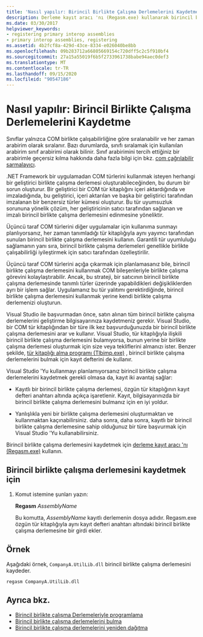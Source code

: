 ```yaml
---
title: 'Nasıl yapılır: Birincil Birlikte Çalışma Derlemelerini Kaydetme'
description: Derleme kayıt aracı 'nı (Regasm.exe) kullanarak birincil birlikte çalışma derlemelerini kaydedin ve birlikte çalışma Derlemeleriyle ilgili diğer sorunlar hakkında bilgi edinin.
ms.date: 03/30/2017
helpviewer_keywords:
- registering primary interop assemblies
- primary interop assemblies, registering
ms.assetid: 4b2fcf8a-429d-43ce-8334-e026040be8bb
ms.openlocfilehash: 09b283712a66805669154c720dff5c2c5f910bf4
ms.sourcegitcommit: 27a15a55019f6b5f2733961738babe94aec0def3
ms.translationtype: MT
ms.contentlocale: tr-TR
ms.lasthandoff: 09/15/2020
ms.locfileid: "90547186"
---
```

# <a name="how-to-register-primary-interop-assemblies"></a>Nasıl yapılır: Birincil Birlikte Çalışma Derlemelerini Kaydetme

Sınıflar yalnızca COM birlikte çalışabilirliğine göre sıralanabilir ve her zaman arabirim olarak sıralanır. Bazı durumlarda, sınıfı sıralamak için kullanılan arabirim sınıf arabirimi olarak bilinir. Sınıf arabirimini tercih ettiğiniz bir arabirimle geçersiz kılma hakkında daha fazla bilgi için bkz. [com çağrılabilir sarmalayıcı](../../standard/native-interop/com-callable-wrapper.md).

 .NET Framework bir uygulamadan COM türlerini kullanmak isteyen herhangi bir geliştirici birlikte çalışma derlemesi oluşturabileceğinden, bu durum bir sorun oluşturur. Bir geliştirici bir COM tür kitaplığını içeri aktardığında ve imzaladığında, bu geliştirici, içeri aktarılan ve başka bir geliştirici tarafından imzalanan bir benzersiz türler kümesi oluşturur. Bu tür uyumsuzluk sorununa yönelik çözüm, her geliştiricinin satıcı tarafından sağlanan ve imzalı birincil birlikte çalışma derlemesini edinmesine yöneliktir.

 Üçüncü taraf COM türlerini diğer uygulamalar için kullanıma sunmayı planlıyorsanız, her zaman tanımladığı tür kitaplığıyla aynı yayımcı tarafından sunulan birincil birlikte çalışma derlemesini kullanın. Garantili tür uyumluluğu sağlamanın yanı sıra, birincil birlikte çalışma derlemeleri genellikle birlikte çalışabilirliği iyileştirmek için satıcı tarafından özelleştirilir.

 Üçüncü taraf COM türlerini açığa çıkarmak için planlamasanız bile, birincil birlikte çalışma derlemesini kullanmak COM bileşenleriyle birlikte çalışma görevini kolaylaştırabilir. Ancak, bu strateji, bir satıcının birincil birlikte çalışma derlemesinde tanımlı türler üzerinde yapabildikleri değişikliklerden ayrı bir işlem sağlar. Uygulamanız bu tür yalıtımı gerektirdiğinde, birincil birlikte çalışma derlemesini kullanmak yerine kendi birlikte çalışma derlemenizi oluşturun.

 Visual Studio ile başvurmadan önce, satın alınan tüm birincil birlikte çalışma derlemelerini geliştirme bilgisayarınıza kaydetmeniz gerekir. Visual Studio, bir COM tür kitaplığından bir türe ilk kez başvurduğunuzda bir birincil birlikte çalışma derlemesini arar ve kullanır. Visual Studio, tür kitaplığıyla ilişkili birincil birlikte çalışma derlemesini bulamıyorsa, bunun yerine bir birlikte çalışma derlemesi oluşturmak için size veya tekliflerini almanızı ister. Benzer şekilde, [tür kitaplığı alma programı (Tlbimp.exe)](../tools/tlbimp-exe-type-library-importer.md) , birincil birlikte çalışma derlemelerini bulmak için kayıt defterini de kullanır.

 Visual Studio 'Yu kullanmayı planlamıyorsanız birincil birlikte çalışma derlemelerini kaydetmek gerekli olmasa da, kayıt iki avantaj sağlar:

- Kayıtlı bir birincil birlikte çalışma derlemesi, özgün tür kitaplığının kayıt defteri anahtarı altında açıkça işaretlenir. Kayıt, bilgisayarınızda bir birincil birlikte çalışma derlemesini bulmanız için en iyi yoldur.

- Yanlışlıkla yeni bir birlikte çalışma derlemesini oluşturmaktan ve kullanmaktan kaçınabilirsiniz. daha sonra, daha sonra, kayıtlı bir birincil birlikte çalışma derlemesine sahip olduğunuz bir türe başvurmak için Visual Studio 'Yu kullanabilirsiniz.

Birincil birlikte çalışma derlemesini kaydetmek için [derleme kayıt aracı 'nı (Regasm.exe)](../tools/regasm-exe-assembly-registration-tool.md) kullanın.

## <a name="to-register-a-primary-interop-assembly"></a>Birincil birlikte çalışma derlemesini kaydetmek için

1. Komut istemine şunları yazın:

     **Regasm** *AssemblyName*

     Bu komutta, *AssemblyName* kayıtlı derlemenin dosya adıdır. Regasm.exe özgün tür kitaplığıyla aynı kayıt defteri anahtarı altındaki birincil birlikte çalışma derlemesine bir girdi ekler.

## <a name="example"></a>Örnek
 Aşağıdaki örnek, `CompanyA.UtilLib.dll` birincil birlikte çalışma derlemesini kaydeder.

```console
regasm CompanyA.UtilLib.dll
```

## <a name="see-also"></a>Ayrıca bkz.

- [Birincil birlikte çalışma Derlemeleriyle programlama](/previous-versions/dotnet/netframework-4.0/baxfadst(v=vs.100))
- [Birincil birlikte çalışma derlemelerini bulma](/previous-versions/dotnet/netframework-4.0/y06sxw56(v=vs.100))
- [Birincil birlikte çalışma derlemelerini yeniden dağıtma](/previous-versions/dotnet/netframework-4.0/w0dt2w20(v=vs.100))
